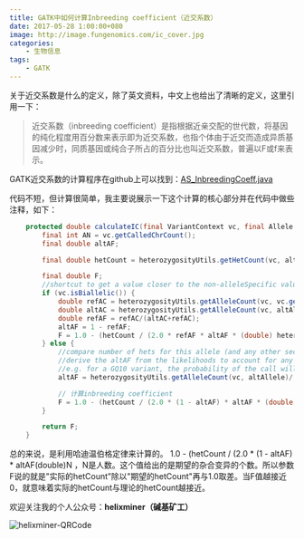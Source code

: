 ```yaml
---
title: GATK中如何计算Inbreeding coefficient（近交系数）
date: 2017-05-28 1:00:00+080
image: http://image.fungenomics.com/ic_cover.jpg
categories:
    - 生物信息
tags:
    - GATK
---
```


关于近交系数是什么的定义，除了英文资料，中文上也给出了清晰的定义，这里引用一下：
> 近交系数（inbreeding coefficient）是指根据近亲交配的世代数，将基因的纯化程度用百分数来表示即为近交系数，也指个体由于近交而造成异质基因减少时，同质基因或纯合子所占的百分比也叫近交系数，普遍以F或f来表示。

GATK近交系数的计算程序在github上可以找到：[AS_InbreedingCoeff.java](https://github.com/broadgsa/gatk-protected/blob/f185a75e1c49fb4c039511e61254da0509833ee9/protected/gatk-tools-protected/src/main/java/org/broadinstitute/gatk/tools/walkers/annotator/AS_InbreedingCoeff.java)

代码不短，但计算很简单，我主要说展示一下这个计算的核心部分并在代码中做些注释，如下：

```java
    protected double calculateIC(final VariantContext vc, final Allele altAllele) {
        final int AN = vc.getCalledChrCount();
        final double altAF;

        final double hetCount = heterozygosityUtils.getHetCount(vc, altAllele);

        final double F;
        //shortcut to get a value closer to the non-alleleSpecific value for bialleleics
        if (vc.isBiallelic()) {
            double refAC = heterozygosityUtils.getAlleleCount(vc, vc.getReference());
            double altAC = heterozygosityUtils.getAlleleCount(vc, altAllele);
            double refAF = refAC/(altAC+refAC);
            altAF = 1 - refAF;
            F = 1.0 - (hetCount / (2.0 * refAF * altAF * (double) heterozygosityUtils.getSampleCount())); // inbreeding coefficient
        } else {
            //compare number of hets for this allele (and any other second allele) with the expectation based on AFs
            //derive the altAF from the likelihoods to account for any accumulation of fractional counts from non-primary likelihoods,
            //e.g. for a GQ10 variant, the probability of the call will be ~0.9 and the second best call will be ~0.1 so adding up those 0.1s for het counts can dramatically change the AF compared with integer counts
            altAF = heterozygosityUtils.getAlleleCount(vc, altAllele)/ (double) AN;

            // 计算inbreeding coefficient
            F = 1.0 - (hetCount / (2.0 * (1 - altAF) * altAF * (double) heterozygosityUtils.getSampleCount())); // heterozygosityUtils.getSampleCount() 获取总样本数 
        }

        return F;
    }
```

总的来说，是利用哈迪温伯格定律来计算的。 1.0 - (hetCount / (2.0 * (1 - altAF) * altAF(double)N ，N是人数。这个值给出的是期望的杂合变异的个数。所以参数F说的就是"实际的hetCount”除以"期望的hetCount"再与1.0取差。当F值越接近0，就意味着实际的hetCount与理论的hetCount越接近。

欢迎关注我的个人公众号：**helixminer（碱基矿工）**

![helixminer-QRCode](https://static.fungenomics.com/images/2021/03/helixminer-mid-red.png)
